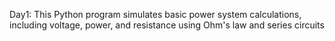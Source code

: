Day1: This Python program simulates basic power system calculations, including voltage, power, and resistance using Ohm's law and series circuits
